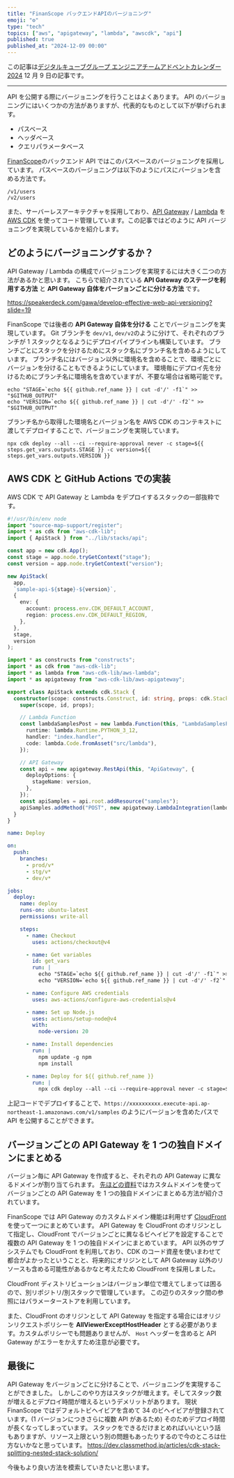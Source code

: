 ```yaml
---
title: "FinanScope バックエンドAPIのバージョニング"
emoji: "⚙️"
type: "tech"
topics: ["aws", "apigateway", "lambda", "awscdk", "api"]
published: true
published_at: "2024-12-09 00:00"
---
```


この記事は[デジタルキューブグループ エンジニアチームアドベントカレンダー 2024](https://qiita.com/advent-calendar/2024/digitalcube-heptagon) 12 月 9 日の記事です。

---

API を公開する際にバージョニングを行うことはよくあります。
API のバージョニングにはいくつかの方法がありますが、代表的なものとして以下が挙げられます。

- パスベース
- ヘッダベース
- クエリパラメータベース

[FinanScope](https://finanscope.jp/)のバックエンド API ではこのパスベースのバージョニングを採用しています。
パスベースのバージョニングは以下のようにパスにバージョンを含める方法です。

```
/v1/users
/v2/users
```

また、サーバーレスアーキテクチャを採用しており、[API Gateway](https://docs.aws.amazon.com/ja_jp/apigateway/latest/developerguide/welcome.html) / [Lambda](https://docs.aws.amazon.com/ja_jp/lambda/latest/dg/welcome.html) を [AWS CDK](https://docs.aws.amazon.com/ja_jp/cdk/v2/guide/home.html) を使ってコード管理しています。この記事ではどのように API バージョニングを実現しているかを紹介します。

## どのようにバージョニングするか？

API Gateway / Lambda の構成でバージョニングを実現するには大きく二つの方法があるかと思います。
こちらで紹介されている **API Gateway のステージを利用する方法** と **API Gateway 自体をバージョンごとに分ける方法** です。

https://speakerdeck.com/gawa/develop-effective-web-api-versioning?slide=19

FinanScope では後者の **API Gateway 自体を分ける** ことでバージョニングを実現しています。
Git ブランチを `dev/v1`, `dev/v2`のように分けて、それぞれのブランチが 1 スタックとなるようにデプロイパイプラインも構築しています。
ブランチごとにスタックを分けるためにスタック名にブランチ名を含めるようにしています。
ブランチ名にはバージョン以外に環境名を含めることで、環境ごとにバージョンを分けることもできるようにしています。
環境毎にデプロイ先を分けるためにブランチ名に環境名を含めていますが、不要な場合は省略可能です。

```shell
echo "STAGE=`echo ${{ github.ref_name }} | cut -d'/' -f1`" >> "$GITHUB_OUTPUT"
echo "VERSION=`echo ${{ github.ref_name }} | cut -d'/' -f2`" >> "$GITHUB_OUTPUT"
```

ブランチ名から取得した環境名とバージョン名を AWS CDK のコンテキストに渡してデプロイすることで、バージョニングを実現しています。

```shell
npx cdk deploy --all --ci --require-approval never -c stage=${{ steps.get_vars.outputs.STAGE }} -c version=${{ steps.get_vars.outputs.VERSION }}
```

## AWS CDK と GitHub Actions での実装

AWS CDK で API Gateway と Lambda をデプロイするスタックの一部抜粋です。

```ts:bin/cdk-app.ts
#!/usr/bin/env node
import "source-map-support/register";
import * as cdk from "aws-cdk-lib";
import { ApiStack } from "../lib/stacks/api";

const app = new cdk.App();
const stage = app.node.tryGetContext("stage");
const version = app.node.tryGetContext("version");

new ApiStack(
  app,
  `sample-api-${stage}-${version}`,
  {
    env: {
      account: process.env.CDK_DEFAULT_ACCOUNT,
      region: process.env.CDK_DEFAULT_REGION,
    },
  },
  stage,
  version
);
```

```ts:lib/stacks/api.ts
import * as constructs from "constructs";
import * as cdk from "aws-cdk-lib";
import * as lambda from "aws-cdk-lib/aws-lambda";
import * as apigateway from "aws-cdk-lib/aws-apigateway";

export class ApiStack extends cdk.Stack {
  constructor(scope: constructs.Construct, id: string, props: cdk.StackProps, stage: string, version: string) {
    super(scope, id, props);

    // Lambda Function
    const lambdaSamplesPost = new lambda.Function(this, "LambdaSamplesPost", {
      runtime: lambda.Runtime.PYTHON_3_12,
      handler: "index.handler",
      code: lambda.Code.fromAsset("src/lambda"),
    });

    // API Gateway
    const api = new apigateway.RestApi(this, "ApiGateway", {
      deployOptions: {
        stageName: version,
      },
    });
    const apiSamples = api.root.addResource("samples");
    apiSamples.addMethod("POST", new apigateway.LambdaIntegration(lambdaSamplesPost));
  }
}
```

```yaml:.github/workflows/deploy.yml
name: Deploy

on:
  push:
    branches:
      - prod/v*
      - stg/v*
      - dev/v*

jobs:
  deploy:
    name: deploy
    runs-on: ubuntu-latest
    permissions: write-all

    steps:
      - name: Checkout
        uses: actions/checkout@v4

      - name: Get variables
        id: get_vars
        run: |
          echo "STAGE=`echo ${{ github.ref_name }} | cut -d'/' -f1`" >> "$GITHUB_OUTPUT"
          echo "VERSION=`echo ${{ github.ref_name }} | cut -d'/' -f2`" >> "$GITHUB_OUTPUT"

      - name: Configure AWS credentials
        uses: aws-actions/configure-aws-credentials@v4

      - name: Set up Node.js
        uses: actions/setup-node@v4
        with:
          node-version: 20

      - name: Install dependencies
        run: |
          npm update -g npm
          npm install

      - name: Deploy for ${{ github.ref_name }}
        run: |
          npx cdk deploy --all --ci --require-approval never -c stage=${{ steps.get_vars.outputs.STAGE }} -c version=${{ steps.get_vars.outputs.VERSION }}
```

上記コードでデプロイすることで、`https://xxxxxxxxxx.execute-api.ap-northeast-1.amazonaws.com/v1/samples` のようにバージョンを含めたパスで API を公開することができます。

## バージョンごとの API Gateway を 1 つの独自ドメインにまとめる

バージョン毎に API Gateway を作成すると、それぞれの API Gateway に異なるドメインが割り当てられます。
[先ほどの資料](https://speakerdeck.com/gawa/develop-effective-web-api-versioning?slide=22)ではカスタムドメインを使ってバージョンごとの API Gateway を 1 つの独自ドメインにまとめる方法が紹介されています。

FinanScope では API Gateway のカスタムドメイン機能は利用せず [CloudFront](https://docs.aws.amazon.com/ja_jp/AmazonCloudFront/latest/DeveloperGuide/Introduction.html) を使って一つにまとめています。
API Gateway を CloudFront のオリジンとして指定し、CloudFront でバージョンごとに異なるビヘイビアを設定することで複数の API Gateway を 1 つの独自ドメインにまとめています。
API 以外のサブシステムでも CloudFront を利用しており、CDK のコード資産を使いまわせて都合がよかったということと、将来的にオリジンとして API Gateway 以外のリソースも含める可能性があるかなと考えたため CloudFront を採用しました。

CloudFront ディストリビューションはバージョン単位で増えてしまっては困るので、別リポジトリ/別スタックで管理しています。
この辺りのスタック間の参照にはパラメーターストアを利用しています。

また、CloudFront のオリジンとして API Gateway を指定する場合にはオリジンリクエストポリシーを **AllViewerExceptHostHeader** とする必要があります。カスタムポリシーでも問題ありませんが、 `Host` ヘッダーを含めると API Gateway がエラーをかえすため注意が必要です。

## 最後に

API Gateway をバージョンごとに分けることで、バージョニングを実現することができました。
しかしこのやり方はスタックが増えます。そしてスタック数が増えるとデプロイ時間が増えるというデメリットがあります。
現状 FinanScope ではデフォルトビヘイビアを含めて 34 のビヘイビアが登録されています。(1 バージョンにつきさらに複数 API があるため)
そのためデプロイ時間が長くなってしまっています。
スタックをできるだけまとめればいいという話もありますが、リソース上限という別の問題もあったりするので今のところは仕方ないかなと思っています。
https://dev.classmethod.jp/articles/cdk-stack-splitting-nested-stack-solution/

今後もより良い方法を模索していきたいと思います。
